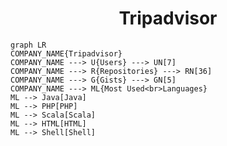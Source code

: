<h1 align="center">Tripadvisor</h1>

```mermaid
graph LR
COMPANY_NAME{Tripadvisor}
COMPANY_NAME ---> U{Users} ---> UN[7]
COMPANY_NAME ---> R{Repositories} ---> RN[36]
COMPANY_NAME ---> G{Gists} ---> GN[5]
COMPANY_NAME ---> ML{Most Used<br>Languages}
ML --> Java[Java]
ML --> PHP[PHP]
ML --> Scala[Scala]
ML --> HTML[HTML]
ML --> Shell[Shell]
```
